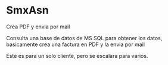 SmxAsn
======

Crea PDF y envia por mail

Consulta una base de datos de MS SQL  para obtener los datos, basicamente crea una factura en PDF y la envia por mail

Este es para un solo cliente, pero se escalara para varios.


